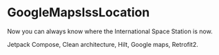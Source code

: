 # GoogleMapsIssLocation

Now you can always know where the International Space Station is now.

Jetpack Compose, Clean architecture, Hilt, Google maps, Retrofit2.

